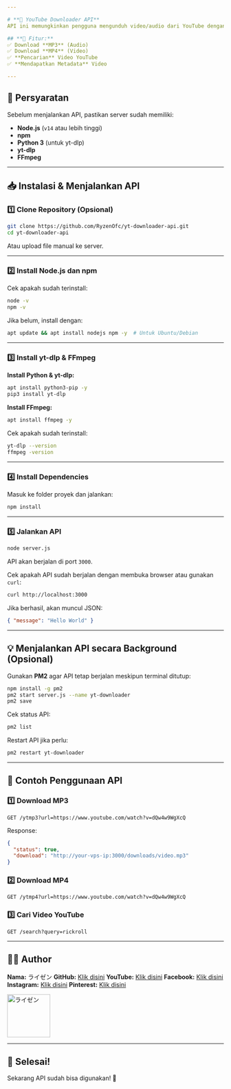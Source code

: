 ```yaml
---

# **📌 YouTube Downloader API**  
API ini memungkinkan pengguna mengunduh video/audio dari YouTube dengan **yt-dlp** dan **FFmpeg**.

## **🚀 Fitur:**  
✅ Download **MP3** (Audio)  
✅ Download **MP4** (Video)  
✅ **Pencarian** Video YouTube  
✅ **Mendapatkan Metadata** Video  

---
```


## **🔧 Persyaratan**  
Sebelum menjalankan API, pastikan server sudah memiliki:  
- **Node.js** (`v14` atau lebih tinggi)  
- **npm**  
- **Python 3** (untuk yt-dlp)  
- **yt-dlp**  
- **FFmpeg**  

---

## **📥 Instalasi & Menjalankan API**  

### **1️⃣ Clone Repository (Opsional)**
```sh
git clone https://github.com/RyzenOfc/yt-downloader-api.git
cd yt-downloader-api
```
Atau upload file manual ke server.

---

### **2️⃣ Install Node.js dan npm**  
Cek apakah sudah terinstall:  
```sh
node -v
npm -v
```
Jika belum, install dengan:  
```sh
apt update && apt install nodejs npm -y  # Untuk Ubuntu/Debian
```

---

### **3️⃣ Install yt-dlp & FFmpeg**
**Install Python & yt-dlp:**  
```sh
apt install python3-pip -y
pip3 install yt-dlp
```
**Install FFmpeg:**  
```sh
apt install ffmpeg -y
```
Cek apakah sudah terinstall:  
```sh
yt-dlp --version
ffmpeg -version
```

---

### **4️⃣ Install Dependencies**
Masuk ke folder proyek dan jalankan:  
```sh
npm install
```

---

### **5️⃣ Jalankan API**
```sh
node server.js
```
API akan berjalan di port `3000`.  

Cek apakah API sudah berjalan dengan membuka browser atau gunakan `curl`:  
```sh
curl http://localhost:3000
```
Jika berhasil, akan muncul JSON:  
```json
{ "message": "Hello World" }
```

---

## **💡 Menjalankan API secara Background** (Opsional)
Gunakan **PM2** agar API tetap berjalan meskipun terminal ditutup:  
```sh
npm install -g pm2
pm2 start server.js --name yt-downloader
pm2 save
```
Cek status API:  
```sh
pm2 list
```
Restart API jika perlu:  
```sh
pm2 restart yt-downloader
```

---

## **🎯 Contoh Penggunaan API**  

### **1️⃣ Download MP3**
```
GET /ytmp3?url=https://www.youtube.com/watch?v=dQw4w9WgXcQ
```
Response:
```json
{
  "status": true,
  "download": "http://your-vps-ip:3000/downloads/video.mp3"
}
```

### **2️⃣ Download MP4**
```
GET /ytmp4?url=https://www.youtube.com/watch?v=dQw4w9WgXcQ
```

### **3️⃣ Cari Video YouTube**
```
GET /search?query=rickroll
```

---

## **👨‍💻 Author**
**Nama:** ライゼン
**GitHub:** [Klik disini](https://github.com/RyzenOfc)
**YouTube:** [Klik disini](https://youtube.com/@RyzenMFK) 
**Facebook:** [Klik disini](https://www.facebook.com/algifaryz04)
**Instagram:** [Klik disini](https://www.instagram.com/algifaryz_)
**Pinterest:** [Klik disini](https://pin.it/3DuWyNxEx)

<p align="left">
  <img src="https://avatars.githubusercontent.com/u/147589149?v=4" width="100" height="100" alt="ライゼン">
</p>

---

## **🎉 Selesai!**  
Sekarang API sudah bisa digunakan! 🚀  